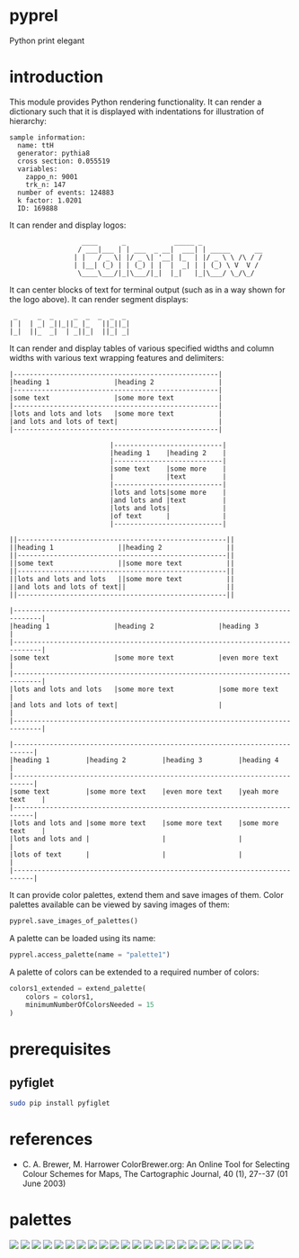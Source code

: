 # pyprel

Python print elegant

# introduction

This module provides Python rendering functionality. It can render a dictionary such that it is displayed with indentations for illustration of hierarchy:

```
sample information:
  name: ttH
  generator: pythia8
  cross section: 0.055519
  variables:
    zappo_n: 9001
    trk_n: 147
  number of events: 124883
  k factor: 1.0201
  ID: 169888
```

It can render and display logos:

```
                  ____      _            _____ _                                
                 / ___|___ | | ___  _ __|  ___| | _____      __                 
                | |   / _ \| |/ _ \| '__| |_  | |/ _ \ \ /\ / /                 
                | |__| (_) | | (_) | |  |  _| | | (_) \ V  V /                  
                 \____\___/|_|\___/|_|  |_|   |_|\___/ \_/\_/               
```

It can center blocks of text for terminal output (such as in a way shown for the logo above). It can render segment displays:

```
 _     _  _     _  _  _  _  _ 
| |  | _| _||_||_ |_   ||_||_|
|_|  ||_  _|  | _||_|  ||_| _|
```

It can render and display tables of various specified widths and column widths with various text wrapping features and delimiters:

```
|---------------------------------------------------|
|heading 1                |heading 2                |
|---------------------------------------------------|
|some text                |some more text           |
|---------------------------------------------------|
|lots and lots and lots   |some more text           |
|and lots and lots of text|                         |
|---------------------------------------------------|
```

```
                         |---------------------------|                          
                         |heading 1    |heading 2    |                          
                         |---------------------------|                          
                         |some text    |some more    |                          
                         |             |text         |                          
                         |---------------------------|                          
                         |lots and lots|some more    |                          
                         |and lots and |text         |                          
                         |lots and lots|             |                          
                         |of text      |             |                          
                         |---------------------------|                         
```

```
||----------------------------------------------------||
||heading 1                ||heading 2                ||
||----------------------------------------------------||
||some text                ||some more text           ||
||----------------------------------------------------||
||lots and lots and lots   ||some more text           ||
||and lots and lots of text||                         ||
||----------------------------------------------------||
```

```
|-----------------------------------------------------------------------------|
|heading 1                |heading 2                |heading 3                |
|-----------------------------------------------------------------------------|
|some text                |some more text           |even more text           |
|-----------------------------------------------------------------------------|
|lots and lots and lots   |some more text           |some more text           |
|and lots and lots of text|                         |                         |
|-----------------------------------------------------------------------------|
```

```
|---------------------------------------------------------------------------|
|heading 1         |heading 2         |heading 3         |heading 4         |
|---------------------------------------------------------------------------|
|some text         |some more text    |even more text    |yeah more text    |
|---------------------------------------------------------------------------|
|lots and lots and |some more text    |some more text    |some more text    |
|lots and lots and |                  |                  |                  |
|lots of text      |                  |                  |                  |
|---------------------------------------------------------------------------|
```

It can provide color palettes, extend them and save images of them. Color palettes available can be viewed by saving images of them:

```Python
pyprel.save_images_of_palettes()
```

A palette can be loaded using its name:

```Python
pyprel.access_palette(name = "palette1")
```

A palette of colors can be extended to a required number of colors:

```Python
colors1_extended = extend_palette(
    colors = colors1,
    minimumNumberOfColorsNeeded = 15
)
```

# prerequisites

## pyfiglet

```Bash
sudo pip install pyfiglet
```

# references

- C. A. Brewer, M. Harrower ColorBrewer.org: An Online Tool for Selecting Colour Schemes for Maps, The Cartographic Journal, 40 (1), 27--37 (01 June 2003)

# palettes

![](images/palette_1.png)
![](images/palette_2.png)
![](images/palette_3.png)
![](images/palette_4.png)
![](images/palette_5.png)
![](images/palette_6.png)
![](images/palette_7.png)
![](images/palette_8.png)
![](images/palette_9.png)
![](images/palette_10.png)
![](images/palette_11.png)
![](images/palette_12.png)
![](images/palette_13.png)
![](images/palette_14.png)
![](images/palette_15.png)
![](images/palette_16.png)
![](images/palette_17.png)
![](images/palette_18.png)
![](images/palette_19.png)
![](images/palette_20.png)
![](images/palette_21.png)
![](images/palette_22.png)
